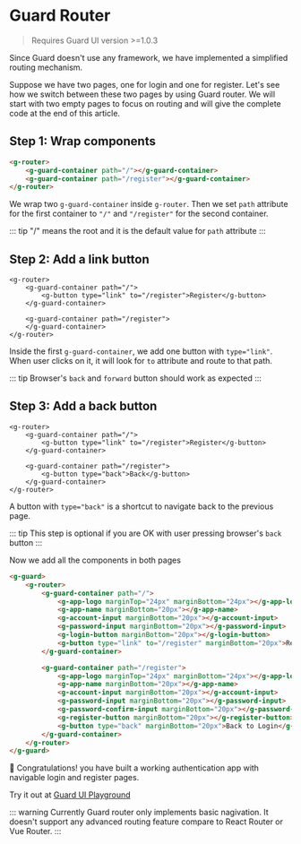 # Guard Router

>Requires Guard UI version >=1.0.3

Since Guard doesn't use any framework, we have implemented a simplified routing mechanism. 

Suppose we have two pages, one for login and one for register. Let's see how we switch between these two pages by using Guard router. We will start with two empty pages to focus on routing and will give the complete code at the end of this article.

## Step 1: Wrap components

```html
<g-router>
    <g-guard-container path="/"></g-guard-container>
    <g-guard-container path="/register"></g-guard-container>
</g-router>
```

We wrap two `g-guard-container` inside `g-router`. Then we set `path` attribute for the first container to `"/"` and `"/register"` for the second container.

::: tip
"/" means the root and it is the default value for `path` attribute
:::

## Step 2: Add a link button

```html{3}
<g-router>
    <g-guard-container path="/">
        <g-button type="link" to="/register">Register</g-button>
    </g-guard-container>

    <g-guard-container path="/register">
    </g-guard-container>
</g-router>
```

Inside the first `g-guard-container`, we add one button with `type="link"`. When user clicks on it, it will look for `to` attribute and route to that path.

::: tip
Browser's `back` and `forward` button should work as expected
:::

## Step 3: Add a back button

```html{7}
<g-router>
    <g-guard-container path="/">
        <g-button type="link" to="/register">Register</g-button>
    </g-guard-container>

    <g-guard-container path="/register">
        <g-button type="back">Back</g-button>
    </g-guard-container>
</g-router>
```

A button with `type="back"` is a shortcut to navigate back to the previous page.

::: tip
This step is optional if you are OK with user pressing browser's `back` button
:::

Now we add all the components in both pages

```html
<g-guard>
    <g-router>
        <g-guard-container path="/">
            <g-app-logo marginTop="24px" marginBottom="24px"></g-app-logo>
            <g-app-name marginBottom="20px"></g-app-name>
            <g-account-input marginBottom="20px"></g-account-input>
            <g-password-input marginBottom="20px"></g-password-input>
            <g-login-button marginBottom="20px"></g-login-button>
            <g-button type="link" to="/register" marginBottom="20px">Register Now</g-button>
        </g-guard-container>

        <g-guard-container path="/register">
            <g-app-logo marginTop="24px" marginBottom="24px"></g-app-logo>
            <g-app-name marginBottom="20px"></g-app-name>
            <g-account-input marginBottom="20px"></g-account-input>
            <g-password-input marginBottom="20px"></g-password-input>
            <g-password-confirm-input marginBottom="20px"></g-password-confirm-input>
            <g-register-button marginBottom="20px"></g-register-button>
            <g-button type="back" marginBottom="20px">Back to Login</g-button>
        </g-guard-container>
    </g-router>
</g-guard>
```

🎉 Congratulations! you have built a working authentication app with navigable login and register pages.

Try it out at [Guard UI Playground](http://wecloudapp.com/guard-ui-playground/)

::: warning
Currently Guard router only implements basic nagivation. It doesn't support any advanced routing feature compare to React Router or Vue Router.
:::